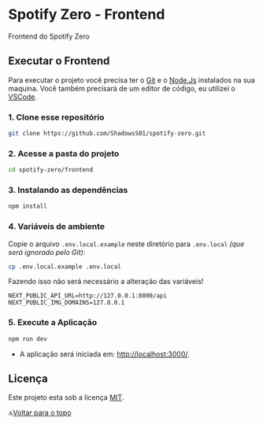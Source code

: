 # Spotify Zero - Frontend

Frontend do Spotify Zero

## Executar o Frontend

Para executar o projeto você precisa ter o [Git](https://git-scm.com) e o [Node.Js](https://nodejs.org/) instalados na sua maquina. Você também precisará de um editor de código, eu utilizei o [VSCode](https://code.visualstudio.com).

### 1. Clone esse repositório

```bash
git clone https://github.com/ShadowsS01/spotify-zero.git
```

### 2. Acesse a pasta do projeto

```bash
cd spotify-zero/frontend
```

### 3. Instalando as dependências

```bash
npm install
```

### 4. Variáveis de ambiente

Copie o arquivo `.env.local.example` neste diretório para `.env.local` *(que será ignorado pelo Git)*:

```bash
cp .env.local.example .env.local
```

Fazendo isso não será necessário a alteração das variáveis!

```env
NEXT_PUBLIC_API_URL=http://127.0.0.1:8000/api
NEXT_PUBLIC_IMG_DOMAINS=127.0.0.1
```

### 5. Execute a Aplicação

```bash
npm run dev
```

- A aplicação será iniciada em: <http://localhost:3000/>.

## Licença

Este projeto esta sob a licença [MIT](../LICENSE).

🔝[Voltar para o topo](#spotify-zero---frontend)
